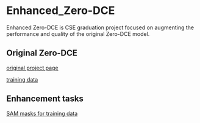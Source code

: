 # Enhanced_Zero-DCE
Enhanced Zero-DCE is CSE graduation project focused on augmenting the performance and quality of the original Zero-DCE model.

## Original Zero-DCE
[original project page](https://github.com/Li-Chongyi/Zero-DCE)

[training data](https://drive.google.com/file/d/1GAB3uGsmAyLgtDBDONbil08vVu5wJcG3/view)

## Enhancement tasks
[SAM masks for training data](https://drive.google.com/file/d/112zbQ-qCS2ivsa9DZiDnYlz9-lpSpWoX/view?usp=sharing)
